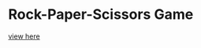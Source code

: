 # Rock-Paper-Scissors Game
[view here](https://nenorvalls.github.io/rock-paper-scissors-game-html-css-js/)
